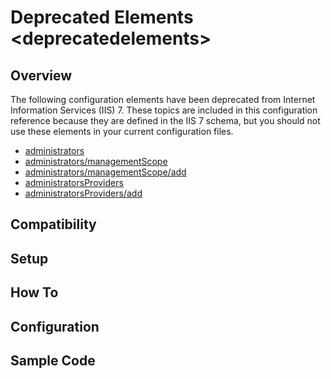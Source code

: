 Deprecated Elements &lt;deprecatedelements&gt;
====================
<a id="001"></a>
## Overview

The following configuration elements have been deprecated from Internet Information Services (IIS) 7. These topics are included in this configuration reference because they are defined in the IIS 7 schema, but you should not use these elements in your current configuration files.

- [administrators](/administrators.md)
- [administrators/managementScope](/administrators/managementscope.md)
- [administrators/managementScope/add](/administrators/managementscope/add.md)
- [administratorsProviders](/administratorsproviders.md)
- [administratorsProviders/add](/administratorsproviders/add.md)

<a id="002"></a>
## Compatibility

<a id="003"></a>
## Setup

<a id="004"></a>
## How To

<a id="005"></a>
## Configuration

<a id="006"></a>
## Sample Code
